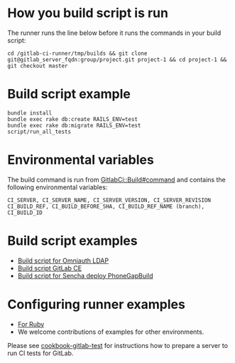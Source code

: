 
# How you build script is run

The runner runs the line below before it runs the commands in your build script:

    cd /gitlab-ci-runner/tmp/builds && git clone git@gitlab_server_fqdn:group/project.git project-1 && cd project-1 && git checkout master

# Build script example

    bundle install
    bundle exec rake db:create RAILS_ENV=test
    bundle exec rake db:migrate RAILS_ENV=test
    script/run_all_tests

# Environmental variables

The build command is run from [GitlabCi::Build#command](https://gitlab.com/gitlab-org/gitlab-ci-runner/blob/master/lib/build.rb#L96) and contains the following environmental variables:

    CI_SERVER, CI_SERVER_NAME, CI_SERVER_VERSION, CI_SERVER_REVISION
    CI_BUILD_REF, CI_BUILD_BEFORE_SHA, CI_BUILD_REF_NAME (branch), CI_BUILD_ID

# Build script examples

+ [Build script for Omniauth LDAP](build-script-for-omniauth-ldap.md)
+ [Build script GitLab CE](build_script_gitlab_ce.md)
+ [Build script for Sencha deploy PhoneGapBuild](build_script_sencha_deploy_phonegapbuild.md)

# Configuring runner examples

+ [For Ruby](configure/ruby.md)
+ We welcome contributions of examples for other environments.

Please see [cookbook-gitlab-test](https://gitlab.com/gitlab-org/cookbook-gitlab-test/blob/master/README.md)
for instructions how to prepare a server to run CI tests for GitLab.
